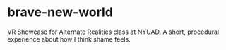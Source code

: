 # brave-new-world
VR Showcase for Alternate Realities class at NYUAD. A short, procedural experience about how I think shame feels.
